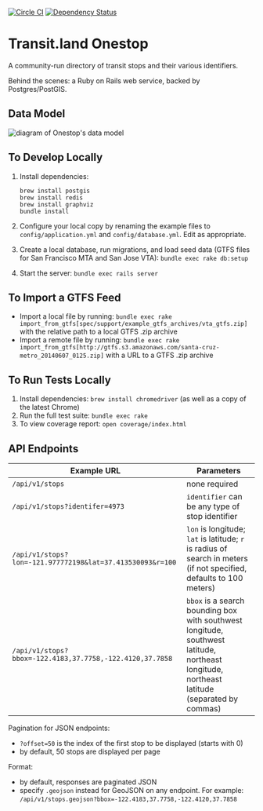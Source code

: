 [![Circle CI](https://circleci.com/gh/transit-land/onestop.png?style=badge)](https://circleci.com/gh/transit-land/onestop)
[![Dependency Status](https://gemnasium.com/transit-land/onestop.svg)](https://gemnasium.com/transit-land/onestop)

# Transit.land Onestop

A community-run directory of transit stops and their various identifiers.

Behind the scenes: a Ruby on Rails web service, backed by Postgres/PostGIS.

## Data Model

![diagram of Onestop's data model](https://rawgit.com/transit-land/onestop/master/doc/data-model.svg)

## To Develop Locally

1. Install dependencies:

    ````
    brew install postgis
    brew install redis
    brew install graphviz
    bundle install
    ````

2. Configure your local copy by renaming the example files to `config/application.yml` and `config/database.yml`. Edit as appropriate.

3. Create a local database, run migrations, and load seed data (GTFS files for San Francisco MTA and San Jose VTA): `bundle exec rake db:setup`

4. Start the server: `bundle exec rails server`


## To Import a GTFS Feed

* Import a local file by running: `bundle exec rake import_from_gtfs[spec/support/example_gtfs_archives/vta_gtfs.zip]` with the relative path to a local GTFS .zip archive
* Import a remote file by running: `bundle exec rake import_from_gtfs[http://gtfs.s3.amazonaws.com/santa-cruz-metro_20140607_0125.zip]` with a URL to a GTFS .zip archive

## To Run Tests Locally

1. Install dependencies: `brew install chromedriver` (as well as a copy of the latest Chrome)
2. Run the full test suite: `bundle exec rake`
3. To view coverage report: `open coverage/index.html`

## API Endpoints

Example URL  | Parameters
---------------|------------
`/api/v1/stops` | none required
`/api/v1/stops?identifer=4973` | `identifier` can be any type of stop identifier
`/api/v1/stops?lon=-121.977772198&lat=37.413530093&r=100` | `lon` is longitude; `lat` is latitude; `r` is radius of search in meters (if not specified, defaults to 100 meters)
`/api/v1/stops?bbox=-122.4183,37.7758,-122.4120,37.7858` | `bbox` is a search bounding box with southwest longitude, southwest latitude, northeast longitude, northeast latitude (separated by commas)

Pagination for JSON endpoints:
- `?offset=50` is the index of the first stop to be displayed (starts with 0)
- by default, 50 stops are displayed per page

Format:
- by default, responses are paginated JSON
- specify `.geojson` instead for GeoJSON on any endpoint. For example: `/api/v1/stops.geojson?bbox=-122.4183,37.7758,-122.4120,37.7858`
